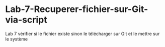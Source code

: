 # Lab-7-Recuperer-fichier-sur-Git-via-script
Lab 7 vérifier si le fichier existe sinon le télécharger sur Git et le mettre sur le système
